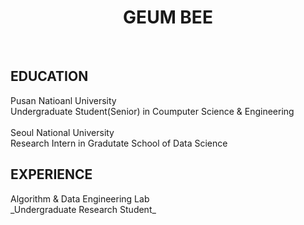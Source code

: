 <h1><div align="center">GEUM BEE</div></h1>
</br>

<h2>EDUCATION</h2> 
Pusan Natioanl University </br>
Undergraduate Student(Senior) in Coumputer Science & Engineering
</br>
</br>
Seoul National University </br>
Research Intern in Gradutate School of Data Science
</br>

<h2>EXPERIENCE</h2>
Algorithm & Data Engineering Lab </br>
_Undergraduate Research Student_
